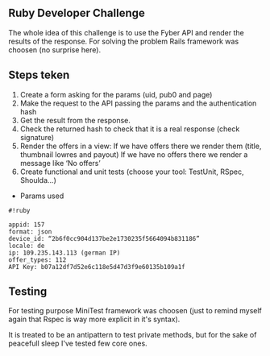 ## Ruby Developer Challenge
The whole idea of this challenge is to use the Fyber API and render the results of the
response. For solving the problem Rails framework was choosen (no surprise here).

## Steps teken


1. Create a form asking for the params (uid, pub0 and page)
2. Make the request to the API passing the params and the authentication hash
3. Get the result from the response.
4. Check the returned hash to check that it is a real response (check signature)
5. Render the offers in a view:
If we have offers there we render them (title, thumbnail lowres and payout)
If we have no offers there we render a message like ‘No offers’
6. Create functional and unit tests (choose your tool: TestUnit, RSpec, Shoulda...)
* Params used

```
#!ruby

appid: 157
format: json
device_id: “2b6f0cc904d137be2e1730235f5664094b831186”
locale: de
ip: 109.235.143.113 (german IP)
offer_types: 112
API Key: b07a12df7d52e6c118e5d47d3f9e60135b109a1f
```


## Testing
For testing purpose MiniTest framework was choosen (just to remind myself again that Rspec is way more explicit in it's syntax).


It is treated to be an antipattern to test private methods, but for the sake of peacefull sleep I've tested few core ones.